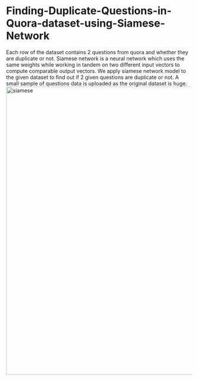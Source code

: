 # Finding-Duplicate-Questions-in-Quora-dataset-using-Siamese-Network

Each row of the dataset contains 2 questions from quora and whether they are duplicate or not.
Siamese network is a neural network which uses the same weights while working in tandem on two different input vectors to compute comparable output vectors.
We apply siamese network model to the given dataset to find out if 2 given questions are duplicate or not.
A small sample of questions data is uploaded as the original dataset is huge.
<img width="783" alt="siamese" src="https://user-images.githubusercontent.com/21691179/114320280-d7436b80-9ada-11eb-91e1-0b55d88c784d.png">
